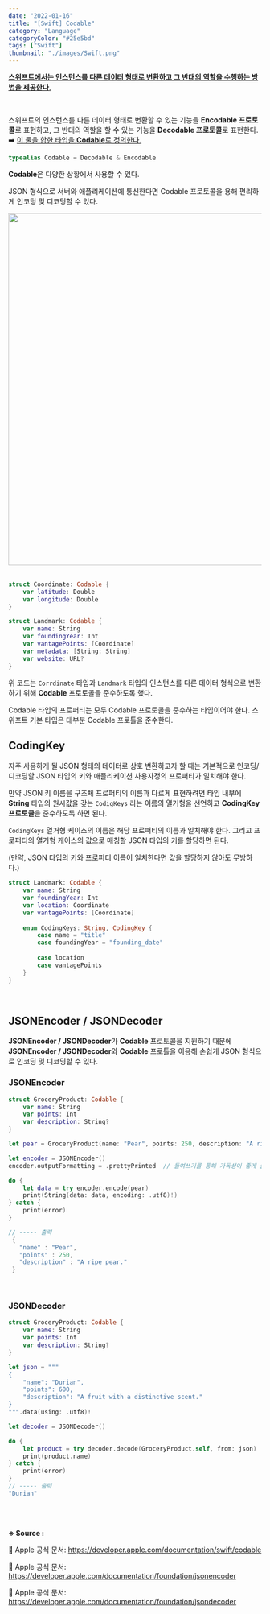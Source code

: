 ```yaml
---
date: "2022-01-16"
title: "[Swift] Codable"
category: "Language"
categoryColor: "#25e5bd"
tags: ["Swift"]
thumbnail: "./images/Swift.png"
---
```


**<u>스위프트에서는 인스턴스를 다른 데이터 형태로 변환하고 그 반대의 역할을 수행하는 방법을 제공한다.</u>**

<br />

스위프트의 인스턴스를 다른 데이터 형태로 변환할 수 있는 기능을 **Encodable 프로토콜**로 표현하고, 그 반대의 역할을 할 수 있는 기능을 **Decodable 프로토콜**로 표현한다. ➡️ <u>이 둘을 합한 타입을 **Codable**로 정의한다.</u>

```swift
typealias Codable = Decodable & Encodable
```

**Codable**은 다양한 상황에서 사용할 수 있다.

JSON 형식으로 서버와 애플리케이션에 통신한다면 Codable 프로토콜을 용해 편리하게 인코딩 및 디코딩할 수 있다.

<div style="text-align: center">
  <img src="https://cphinf.pstatic.net/mooc/20180126_246/1516908685472NXsW5_PNG/127_0.png" width="700">
</div>

<br />

```swift
struct Coordinate: Codable {
	var latitude: Double
	var longitude: Double
}

struct Landmark: Codable {
    var name: String
    var foundingYear: Int
    var vantagePoints: [Coordinate]
    var metadata: [String: String]
    var website: URL?
}
```

위 코드는 `Corrdinate` 타입과 `Landmark` 타입의 인스턴스를 다른 데이터 형식으로 변환하기 위해 **Codable** 프로토콜을 준수하도록 했다.

Codable 타입의 프로퍼티는 모두 Codable 프로토콜을 준수하는 타입이어야 한다. 스위프트 기본 타입은 대부분 Codable 프로톨을 준수한다.

## CodingKey

자주 사용하게 될 JSON 형태의 데이터로 상호 변환하고자 할 때는 기본적으로 인코딩/디코딩할 JSON 타입의 키와 애플리케이션 사용자정의 프로퍼티가 일치해야 한다.

만약 JSON 키 이름을 구조체 프로퍼티의 이름과 다르게 표현하려면 타입 내부에 **String** 타입의 원시값을 갖는 `CodigKeys` 라는 이름의 열거형을 선언하고 **CodingKey 프로토콜**을 준수하도록 하면 된다.

`CodingKeys` 열거형 케이스의 이름은 해당 프로퍼티의 이름과 일치해야 한다. 그리고 프로퍼티의 열거형 케이스의 값으로 매칭할 JSON 타입의 키를 할당하면 된다. 

(만약, JSON 타입의 키와 프로퍼티 이름이 일치한다면 값을 할당하지 않아도 무방하다.)

```swift
struct Landmark: Codable {
    var name: String
    var foundingYear: Int
    var location: Coordinate
    var vantagePoints: [Coordinate]
    
    enum CodingKeys: String, CodingKey {
        case name = "title"
        case foundingYear = "founding_date"
        
        case location
        case vantagePoints
    }
}
```

<br />

## JSONEncoder / JSONDecoder

**JSONEncoder / JSONDecoder**가 **Codable** 프로토콜을 지원하기 때문에 **JSONEncoder / JSONDecoder**와 **Codable** 프로톨을 이용해 손쉽게 JSON 형식으로 인코딩 및 디코딩할 수 있다.

### JSONEncoder

```swift
struct GroceryProduct: Codable {
    var name: String
    var points: Int
    var description: String?
}

let pear = GroceryProduct(name: "Pear", points: 250, description: "A ripe pear.")

let encoder = JSONEncoder()
encoder.outputFormatting = .prettyPrinted  // 들여쓰기를 통해 가독성이 좋게 출력해준다.

do {
	let data = try encoder.encode(pear)
	print(String(data: data, encoding: .utf8)!)
} catch {
	print(error)
}

// ----- 출력
 {
   "name" : "Pear",
   "points" : 250,
   "description" : "A ripe pear."
 }
```

<br />

### JSONDecoder

```swift
struct GroceryProduct: Codable {
    var name: String
    var points: Int
    var description: String?
}

let json = """
{
    "name": "Durian",
    "points": 600,
    "description": "A fruit with a distinctive scent."
}
""".data(using: .utf8)!

let decoder = JSONDecoder()

do {
	let product = try decoder.decode(GroceryProduct.self, from: json)
	print(product.name)
} catch {
	print(error)
}
// ----- 출력 
"Durian"
```

<br />
<br />

**※ Source :**

🍎 Apple 공식 문서: https://developer.apple.com/documentation/swift/codable

🍎 Apple 공식 문서: https://developer.apple.com/documentation/foundation/jsonencoder

🍎 Apple 공식 문서: https://developer.apple.com/documentation/foundation/jsondecoder
